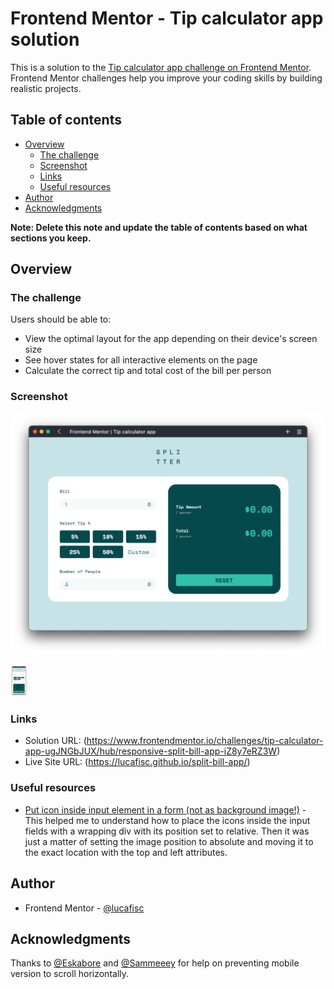 # Frontend Mentor - Tip calculator app solution

This is a solution to the [Tip calculator app challenge on Frontend Mentor](https://www.frontendmentor.io/challenges/tip-calculator-app-ugJNGbJUX). Frontend Mentor challenges help you improve your coding skills by building realistic projects.

## Table of contents

- [Overview](#overview)
  - [The challenge](#the-challenge)
  - [Screenshot](#screenshot)
  - [Links](#links)
  - [Useful resources](#useful-resources)
- [Author](#author)
- [Acknowledgments](#acknowledgments)

**Note: Delete this note and update the table of contents based on what sections you keep.**

## Overview

### The challenge

Users should be able to:

- View the optimal layout for the app depending on their device's screen size
- See hover states for all interactive elements on the page
- Calculate the correct tip and total cost of the bill per person

### Screenshot

![](./screenshot-web.png)

<img src="./screenshot-mobile.png" alt="drawing" height="50px"/>

### Links

- Solution URL: (https://www.frontendmentor.io/challenges/tip-calculator-app-ugJNGbJUX/hub/responsive-split-bill-app-iZ8y7eRZ3W)
- Live Site URL: (https://lucafisc.github.io/split-bill-app/)

### Useful resources

- [Put icon inside input element in a form (not as background image!)](https://localcoder.org/put-icon-inside-input-element-in-a-form-not-as-background-image) - This helped me to understand how to place the icons inside the input fields with a wrapping div with its position set to relative. Then it was just a matter of setting the image position to absolute and moving it to the exact location with the top and left attributes. 

## Author

- Frontend Mentor - [@lucafisc](https://www.frontendmentor.io/profile/lucafisc)

## Acknowledgments

Thanks to [@Eskabore](https://github.com/Eskabore) and [@Sammeeey](https://github.com/Sammeeey) for help on preventing mobile version to scroll horizontally.
